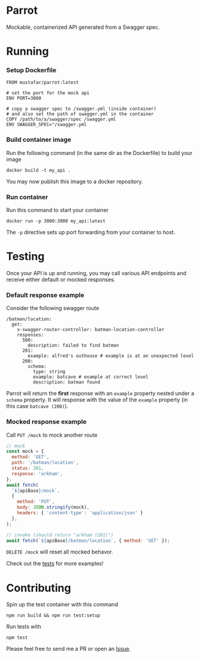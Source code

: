 # Parrot
Mockable, containerized API generated from a Swagger spec.

# Running
### Setup Dockerfile
```
FROM mustafar/parrot:latest

# set the port for the mock api
ENV PORT=3000

# copy a swagger spec to /swagger.yml (inside container)
# and also set the path of swagger.yml in the container
COPY /path/to/a/swagger/spec /swagger.yml
ENV SWAGGER_SPEC="/swagger.yml
```

### Build container image
Run the following command (in the same dir as the Dockerfile) to build your image
```
docker build -t my_api .
```

You may now publish this image to a docker repository.

### Run container
Run this command to start your container
```
docker run -p 3000:3000 my_api:latest
```

The `-p` directive sets up port forwarding from your container to host.

# Testing
Once your API is up and running, you may call various API endpoints and receive either default or mocked responses.

### Default response example
Consider the following swagger route
```
/batman/location:
  get:
    x-swagger-router-controller: batman-location-controller
    responses:
      500:
        description: failed to find batman
      201:
        example: alfred's outhouse # example is at an unexpected level
      200:
        schema:
          type: string
          example: batcave # example at correct level
          description: batman found
```
Parrot will return the **first** response with an `example` property nested under a `schema` property. It will response with the value of the `example` property (in this case `batcave (200)`).

### Mocked response example
Call `PUT /mock` to mock another route
```js
// mock
const mock = {
  method: 'GET',
  path: '/batman/location',
  status: 201,
  response: 'arkham',
};
await fetch(
  `${apiBase}/mock`,
  {
    method: 'PUT',
    body: JSON.stringify(mock),
    headers: { 'content-type': 'application/json' }
  },
);

// invoke (should return "arkham (201)")
await fetch(`${apiBase}/batman/location`, { method: 'GET' });
```

`DELETE /mock` will reset all mocked behavor.

Check out the [tests](https://github.com/mustafar/parrot/blob/master/__tests__/tests.js) for more examples!

# Contributing
Spin up the test container with this command
```
npm run build && npm run test:setup
```

Run tests with
```
npm test
```

Please feel free to send me a PR or open an [Issue](https://github.com/mustafar/parrot/issues).
